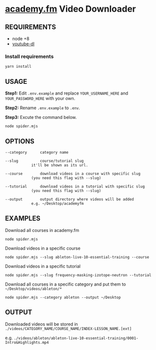 # [academy.fm](https://academy.fm) Video Downloader


## REQUIREMENTS

- node +8
- [youtube-dl](https://rg3.github.io/youtube-dl/download.html)

### Install requirements
	yarn install

## USAGE

**Step1:** Edit `.env.example` and replace `YOUR_USERNAME_HERE` and `YOUR_PASSWORD_HERE` with your own.

**Step2:** Rename `.env.example` to `.env`.

**Step3:** Excute the command below.

	node spider.mjs

## OPTIONS

	--category		category name

	--slug			course/tutorial slug
			  	it'll be shown as its url.

	--course		download videos in a course with specific slug
				(you need this flag with --slug)
					  
	--tutorial		download videos in a tutorial with specific slug
				(you need this flag with --slug)

	--output		output directory where videos will be added
				e.g. ~/Desktop/academyfm

## EXAMPLES

Download all courses in academy.fm

	node spider.mjs

Download videos in a specific course

	node spider.mjs --slug ableton-live-10-essential-training --course

Download videos in a specific tutorial

	node spider.mjs --slug frequency-masking-izotope-neutron --tutorial

Download all courses in a specific category and put them to `~/Desktop/videos/ableton/*`

	node spider.mjs --category ableton --output ~/Desktop

## OUTPUT

Downloaded videos will be stored in
 `./videos/CATEGORY_NAME/COURSE_NAME/INDEX-LESSON_NAME.[ext]`

e.g. `./videos/ableton/ableton-live-10-essential-training/0001-Intro&Highlights.mp4`
